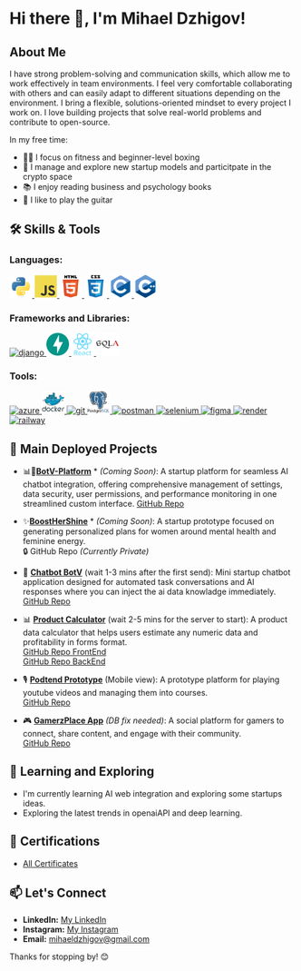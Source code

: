 # Hi there 👋, I'm Mihael Dzhigov!

## About Me

I have strong problem-solving and communication skills, which allow me to work effectively in team environments.
I feel very comfortable collaborating with others and can easily adapt to different situations depending on the environment.
I bring a flexible, solutions-oriented mindset to every project I work on.
I love building projects that solve real-world problems and contribute to open-source.

In my free time:
- 🏋️‍♂️ I focus on fitness and beginner-level boxing
- 🚀 I manage and explore new startup models and particitpate in the crypto space
- 📚 I enjoy reading business and psychology books
- 🎸 I like to play the guitar

## 🛠 Skills & Tools
 <h3 align="left">Languages:</h3>
<p align="left">

  <a href="https://www.python.org" target="_blank" rel="noreferrer">
    <img src="https://raw.githubusercontent.com/devicons/devicon/master/icons/python/python-original.svg" alt="python" width="40" height="40"/>
  </a>
  <a href="https://developer.mozilla.org/en-US/docs/Web/JavaScript" target="_blank" rel="noreferrer">
    <img src="https://raw.githubusercontent.com/devicons/devicon/master/icons/javascript/javascript-original.svg" alt="javascript" width="40" height="40"/>
  </a>
  <a href="https://www.w3.org/html/" target="_blank" rel="noreferrer">
    <img src="https://raw.githubusercontent.com/devicons/devicon/master/icons/html5/html5-original-wordmark.svg" alt="html5" width="40" height="40"/>
  </a>
  <a href="https://www.w3schools.com/css/" target="_blank" rel="noreferrer">
    <img src="https://raw.githubusercontent.com/devicons/devicon/master/icons/css3/css3-original-wordmark.svg" alt="css3" width="40" height="40"/>
  </a>
  <a href="https://www.cprogramming.com/" target="_blank" rel="noreferrer">
    <img src="https://raw.githubusercontent.com/devicons/devicon/master/icons/c/c-original.svg" alt="c" width="40" height="40"/>
  </a>
  <a href="https://www.w3schools.com/cpp/" target="_blank" rel="noreferrer">
    <img src="https://raw.githubusercontent.com/devicons/devicon/master/icons/cplusplus/cplusplus-original.svg" alt="cplusplus" width="40" height="40"/>
  </a>
</p>

<h3 align="left">Frameworks and Libraries:</h3>
<p align="left">
  <a href="https://www.djangoproject.com/" target="_blank" rel="noreferrer">
    <img src="https://cdn.worldvectorlogo.com/logos/django.svg" alt="django" width="40" height="40"/>
  </a>
  <a href="https://fastapi.tiangolo.com/" target="_blank" rel="noreferrer">
    <img src="https://raw.githubusercontent.com/devicons/devicon/master/icons/fastapi/fastapi-original.svg" alt="fastapi" width="40" height="40"/>
  </a>
  <a href="https://reactjs.org/" target="_blank" rel="noreferrer">
    <img src="https://raw.githubusercontent.com/devicons/devicon/master/icons/react/react-original-wordmark.svg" alt="react" width="40" height="40"/>
  </a>
  <a href="https://www.sqlalchemy.org/" target="_blank" rel="noreferrer">
    <img src="https://raw.githubusercontent.com/devicons/devicon/master/icons/sqlalchemy/sqlalchemy-original.svg" alt="sqlalchemy" width="40" height="40"/>
  </a>
</p>

<h3 align="left">Tools:</h3>
<p align="left">
  <a href="https://azure.microsoft.com/en-in/" target="_blank" rel="noreferrer">
    <img src="https://www.vectorlogo.zone/logos/microsoft_azure/microsoft_azure-icon.svg" alt="azure" width="40" height="40"/>
  </a>
  <a href="https://www.docker.com/" target="_blank" rel="noreferrer">
    <img src="https://raw.githubusercontent.com/devicons/devicon/master/icons/docker/docker-original-wordmark.svg" alt="docker" width="40" height="40"/>
  </a>
  <a href="https://git-scm.com/" target="_blank" rel="noreferrer">
    <img src="https://www.vectorlogo.zone/logos/git-scm/git-scm-icon.svg" alt="git" width="40" height="40"/>
  </a>
  <a href="https://www.postgresql.org" target="_blank" rel="noreferrer">
    <img src="https://raw.githubusercontent.com/devicons/devicon/master/icons/postgresql/postgresql-original-wordmark.svg" alt="postgresql" width="40" height="40"/>
  </a>
  <a href="https://www.postman.com/" target="_blank" rel="noreferrer">
    <img src="https://www.vectorlogo.zone/logos/getpostman/getpostman-icon.svg" alt="postman" width="40" height="40"/>
  </a>
  <a href="https://www.selenium.dev/" target="_blank" rel="noreferrer">
    <img src="https://raw.githubusercontent.com/detain/svg-logos/780f25886640cef088af994181646db2f6b1a3f8/svg/selenium-logo.svg" alt="selenium" width="40" height="40"/>
  </a>
  <a href="https://www.figma.com/" target="_blank" rel="noreferrer">
    <img src="https://www.vectorlogo.zone/logos/figma/figma-icon.svg" alt="figma" width="40" height="40"/>
  </a>
 <a href="https://render.com/" target="_blank" rel="noreferrer">
  <img src="https://github.com/user-attachments/assets/99ad1f9b-2534-48c8-a80c-114fecee07c2" alt="render" width="40" height="40"/>
</a>
   
<a href="https://railway.app/" target="_blank" rel="noreferrer">
  <img src="https://cdn.jsdelivr.net/gh/devicons/devicon@latest/icons/railway/railway-original.svg"  alt="railway" width="40" height="40"/>
</a>

</p>

## 🚀 Main Deployed Projects
-  📊🤖[**BotV-Platform**](https://github.com/jigata120/Manage-BotV-App) * *(Coming Soon)*: A startup platform for seamless AI chatbot integration, offering comprehensive management of settings, data security, user permissions, and performance monitoring in one streamlined custom interface.
    [GitHub Repo](https://github.com/jigata120/Manage-BotV-App)

- ✨[**BoostHerShine**](https://github.com/jigata120/BoostHerShine) * *(Coming Soon)*: A startup prototype focused on generating personalized plans for women around mental health and feminine energy.  
  🔒 GitHub Repo *(Currently Private)*

- 🤖 [**Chatbot BotV**](https://deploy-chatbot-botv.onrender.com) (wait 1-3 mins after the first send): Mini startup chatbot application designed for automated task conversations and AI responses where you can inject the ai data knowladge immediately.  
  [GitHub Repo](https://github.com/jigata120/Ai-projects/tree/main/ChatBot-BOTv)

- 📊 [**Product Calculator**](https://product-calculator-1-wu2x.onrender.com) (wait 2-5 mins for the server to start): A product data calculator that helps users estimate any numeric data and profitability in forms format.  
  [GitHub Repo FrontEnd](https://github.com/jigata120/Product-calculator/tree/main/client/vite-project)  
  [GitHub Repo BackEnd](https://github.com/jigata120/ProductCalc-Server)

- 🎙️ [**Podtend Prototype**](https://podtend-prototype.onrender.com) (Mobile view): A prototype platform for playing youtube videos and managing them into courses.  
  [GitHub Repo](https://github.com/jigata120/Web_app_4)

- 🎮 [**GamerzPlace App**](https://gamerzplace-app.onrender.com) *(DB fix needed)*: A social platform for gamers to connect, share content, and engage with their community.  
  [GitHub Repo](https://github.com/jigata120/Projects_oop/tree/master/marketplace/Marketplace)


## 🌱 Learning and Exploring
- I'm currently learning AI web integration and exploring some startups ideas.
- Exploring the latest trends in openaiAPI and deep learning.

## 🏅 Certifications
- [All Certificates](https://mihaelscertificates.nicepage.io/)
 

## 📫 Let's Connect
- **LinkedIn:** [My LinkedIn](https://linkedin.com/in/yourusername)
- **Instagram:** [My Instagram](https://www.instagram.com/_dzhigovm_/)
- **Email:** mihaeldzhigov@gmail.com

Thanks for stopping by! 😊
